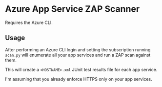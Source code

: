 Azure App Service ZAP Scanner
=============================

Requires the Azure CLI.

Usage
-----

After performing an Azure CLI login and setting the subscription running
`scan.py` will enumerate all your app services and run a ZAP scan against them.

This will create a `<HOSTNAME>.xml` JUnit test results file for each app
service.

I'm assuming that you already enforce HTTPS only on your app services.
